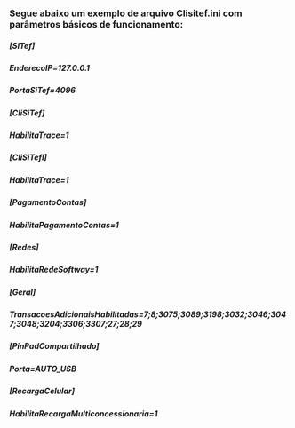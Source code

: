 ### Segue abaixo um exemplo de arquivo Clisitef.ini com parâmetros básicos de funcionamento:


##### [SiTef]
##### EnderecoIP=127.0.0.1
##### PortaSiTef=4096

##### [CliSiTef]
##### HabilitaTrace=1

##### [CliSiTefI]
##### HabilitaTrace=1

##### [PagamentoContas]
##### HabilitaPagamentoContas=1

##### [Redes]
##### HabilitaRedeSoftway=1

##### [Geral]
##### TransacoesAdicionaisHabilitadas=7;8;3075;3089;3198;3032;3046;3047;3048;3204;3306;3307;27;28;29

##### [PinPadCompartilhado]
##### Porta=AUTO_USB

##### [RecargaCelular]
##### HabilitaRecargaMulticoncessionaria=1

